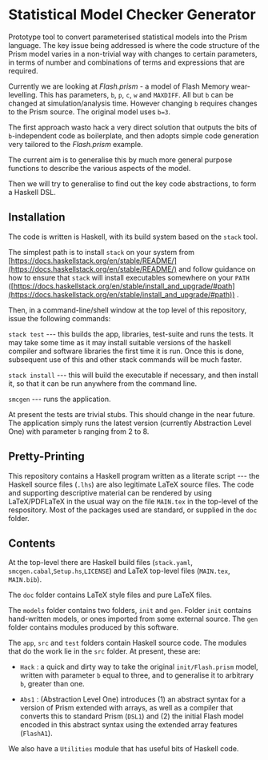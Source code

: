 # Statistical Model Checker Generator

Prototype tool to convert parameterised statistical models into the Prism language. The key issue being addressed is where the code structure of the Prism model varies in a non-trivial way with changes to certain parameters, in terms of number and combinations of terms and expressions that are required.

Currently we are looking at *Flash.prism*  - a model of Flash Memory wear-levelling. This has parameters, `b`, `p`, `c`, `w` and `MAXDIFF`. All but `b` can be changed at simulation/analysis time. However changing `b` requires changes to the Prism source. The original model uses `b=3`.

The first approach wasto hack a very direct solution that outputs the bits of `b`-independent code as boilerplate, and then adopts simple code generation very tailored to the *Flash.prism* example. 

The current aim is to generalise this by much more general purpose functions to describe the various aspects of the model.

Then we will try to generalise to find out the key code abstractions, to form a Haskell DSL.

## Installation

The code is written is Haskell, with its build system based on the `stack` tool.

The simplest path is to install `stack` on your system from [https://docs.haskellstack.org/en/stable/README/](https://docs.haskellstack.org/en/stable/README/) and follow guidance on how to ensure that `stack` will install executables somewhere on your `PATH` ([https://docs.haskellstack.org/en/stable/install_and_upgrade/#path](https://docs.haskellstack.org/en/stable/install_and_upgrade/#path)) .

Then, in a command-line/shell window at the top level of this repository, issue the following commands:

`stack test`  --- this builds the app, libraries, test-suite and runs the tests. It may take some time as it may install suitable versions of the haskell compiler and software libraries the first time it is run. Once this is done, subsequent use of this and other stack commands will be much faster.

`stack install` --- this will build the executable if necessary, and then install it, so that it can be run anywhere from the command line.

`smcgen` --- runs the application.

At present the tests are trivial stubs. This should change in the near future.
The application simply runs the latest version (currently Abstraction Level One)
with parameter `b` ranging from 2 to 8.

## Pretty-Printing

This repository contains a Haskell program written as a literate script --- the Haskell source files (`.lhs`)
are also legitimate LaTeX source files. The code and supporting descriptive material can be rendered by using LaTeX/PDFLaTeX in the usual way on the file `MAIN.tex` in the top-level of the respository. Most of the packages used are standard, or supplied in the `doc` folder.

## Contents

At the top-level there are Haskell build files (`stack.yaml`, `smcgen.cabal`,`Setup.hs`,`LICENSE`) and LaTeX top-level files (`MAIN.tex`, `MAIN.bib`).

The `doc` folder contains LaTeX style files and pure LaTeX files.

The `models` folder contains two folders, `init` and `gen`. Folder `init` contains hand-written models, or ones imported from some external source. The `gen` folder contains modules produced by this software.

The `app`, `src` and `test` folders contain Haskell source code. The modules that do the work lie in the `src` folder. At present, these are:

* `Hack` : a quick and dirty way to take the original `init/Flash.prism` model, written with parameter `b` equal to three, and to generalise it to arbitrary `b`, greater than one.


* `Abs1` : (Abstraction Level One) introduces (1) an abstract syntax for a version of Prism extended with arrays, as well as a compiler that converts this to standard Prism (`DSL1`) and (2) the initial Flash model encoded in this abstract syntax using the extended array features (`FlashA1`).

We also have a `Utilities` module that has useful bits of Haskell code.